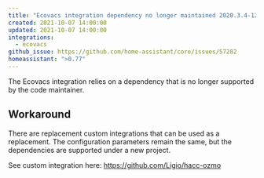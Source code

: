 ```yaml
---
title: "Ecovacs integration dependency no longer maintained 2020.3.4-12"
created: 2021-10-07 14:00:00
updated: 2021-10-07 14:00:00
integrations:
  - ecovacs
github_issue: https://github.com/home-assistant/core/issues/57282
homeassistant: ">0.77"
---
```


The Ecovacs integration relies on a dependency that is no longer supported by the code maintainer.

## Workaround

There are replacement custom integrations that can be used as a replacement. The configuration parameters remain the same, but the dependencies are supported under a new project.

See custom integration here: https://github.com/Ligio/hacc-ozmo